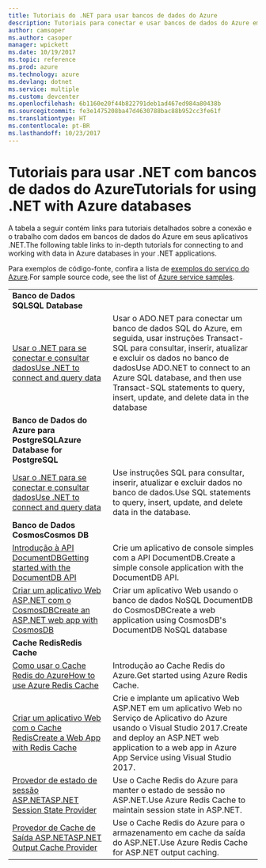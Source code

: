 ```yaml
---
title: Tutoriais do .NET para usar bancos de dados do Azure
description: Tutoriais para conectar e usar bancos de dados do Azure em seus aplicativos .NET.
author: camsoper
ms.author: casoper
manager: wpickett
ms.date: 10/19/2017
ms.topic: reference
ms.prod: azure
ms.technology: azure
ms.devlang: dotnet
ms.service: multiple
ms.custom: devcenter
ms.openlocfilehash: 6b1160e20f44b822791deb1ad467ed984a80438b
ms.sourcegitcommit: fe3e1475208ba47d4630788bac88b952cc3fe61f
ms.translationtype: HT
ms.contentlocale: pt-BR
ms.lasthandoff: 10/23/2017
---
```

# <a name="tutorials-for-using-net-with-azure-databases"></a><span data-ttu-id="2510f-103">Tutoriais para usar .NET com bancos de dados do Azure</span><span class="sxs-lookup"><span data-stu-id="2510f-103">Tutorials for using .NET with Azure databases</span></span>

<span data-ttu-id="2510f-104">A tabela a seguir contém links para tutoriais detalhados sobre a conexão e o trabalho com dados em bancos de dados do Azure em seus aplicativos .NET.</span><span class="sxs-lookup"><span data-stu-id="2510f-104">The following table links to in-depth tutorials for connecting to and working with data in Azure databases in your .NET applications.</span></span>

<span data-ttu-id="2510f-105">Para exemplos de código-fonte, confira a lista de [exemplos do serviço do Azure](https://azure.microsoft.com/resources/samples/?platform=dotnet).</span><span class="sxs-lookup"><span data-stu-id="2510f-105">For sample source code, see the list of [Azure service samples](https://azure.microsoft.com/resources/samples/?platform=dotnet).</span></span>

| | |
|---|---|
| <span data-ttu-id="2510f-106">**Banco de Dados SQL**</span><span class="sxs-lookup"><span data-stu-id="2510f-106">**SQL Database**</span></span> ||
| <span data-ttu-id="2510f-107">[Usar o .NET para se conectar e consultar dados][1]</span><span class="sxs-lookup"><span data-stu-id="2510f-107">[Use .NET to connect and query data][1]</span></span> | <span data-ttu-id="2510f-108">Usar o ADO.NET para conectar um banco de dados SQL do Azure, em seguida, usar instruções Transact-SQL para consultar, inserir, atualizar e excluir os dados no banco de dados</span><span class="sxs-lookup"><span data-stu-id="2510f-108">Use ADO.NET to connect to an Azure SQL database, and then use Transact-SQL statements to query, insert, update, and delete data in the database</span></span> | 
| <span data-ttu-id="2510f-109">**Banco de Dados do Azure para PostgreSQL**</span><span class="sxs-lookup"><span data-stu-id="2510f-109">**Azure Database for PostgreSQL**</span></span> ||
| <span data-ttu-id="2510f-110">[Usar o .NET para se conectar e consultar dados][2]</span><span class="sxs-lookup"><span data-stu-id="2510f-110">[Use .NET to connect and query data][2]</span></span> | <span data-ttu-id="2510f-111">Use instruções SQL para consultar, inserir, atualizar e excluir dados no banco de dados.</span><span class="sxs-lookup"><span data-stu-id="2510f-111">Use SQL statements to query, insert, update, and delete data in the database.</span></span> | 
| <span data-ttu-id="2510f-112">**Banco de Dados Cosmos**</span><span class="sxs-lookup"><span data-stu-id="2510f-112">**Cosmos DB**</span></span> ||
| <span data-ttu-id="2510f-113">[Introdução à API DocumentDB][4]</span><span class="sxs-lookup"><span data-stu-id="2510f-113">[Getting started with the DocumentDB API][4]</span></span> | <span data-ttu-id="2510f-114">Crie um aplicativo de console simples com a API DocumentDB.</span><span class="sxs-lookup"><span data-stu-id="2510f-114">Create a simple console application with the DocumentDB API.</span></span> | 
| <span data-ttu-id="2510f-115">[Criar um aplicativo Web ASP.NET com o CosmosDB][3]</span><span class="sxs-lookup"><span data-stu-id="2510f-115">[Create an ASP.NET web app with CosmosDB][3]</span></span> | <span data-ttu-id="2510f-116">Criar um aplicativo Web usando o banco de dados NoSQL DocumentDB do CosmosDB</span><span class="sxs-lookup"><span data-stu-id="2510f-116">Create a web application using CosmosDB's DocumentDB NoSQL database</span></span> | 
| <span data-ttu-id="2510f-117">**Cache Redis**</span><span class="sxs-lookup"><span data-stu-id="2510f-117">**Redis Cache**</span></span> | |
| <span data-ttu-id="2510f-118">[Como usar o Cache Redis do Azure][6]</span><span class="sxs-lookup"><span data-stu-id="2510f-118">[How to use Azure Redis Cache][6]</span></span> | <span data-ttu-id="2510f-119">Introdução ao Cache Redis do Azure.</span><span class="sxs-lookup"><span data-stu-id="2510f-119">Get started using Azure Redis Cache.</span></span> |
| <span data-ttu-id="2510f-120">[Criar um aplicativo Web com o Cache Redis][5]</span><span class="sxs-lookup"><span data-stu-id="2510f-120">[Create a Web App with Redis Cache][5]</span></span> | <span data-ttu-id="2510f-121">Crie e implante um aplicativo Web ASP.NET em um aplicativo Web no Serviço de Aplicativo do Azure usando o Visual Studio 2017.</span><span class="sxs-lookup"><span data-stu-id="2510f-121">Create and deploy an ASP.NET web application to a web app in Azure App Service using Visual Studio 2017.</span></span>  | 
| <span data-ttu-id="2510f-122">[Provedor de estado de sessão ASP.NET][7]</span><span class="sxs-lookup"><span data-stu-id="2510f-122">[ASP.NET Session State Provider][7]</span></span> | <span data-ttu-id="2510f-123">Use o Cache Redis do Azure para manter o estado de sessão no ASP.NET.</span><span class="sxs-lookup"><span data-stu-id="2510f-123">Use Azure Redis Cache to maintain session state in ASP.NET.</span></span>  | 
| <span data-ttu-id="2510f-124">[Provedor de Cache de Saída ASP.NET][8]</span><span class="sxs-lookup"><span data-stu-id="2510f-124">[ASP.NET Output Cache Provider][8]</span></span> | <span data-ttu-id="2510f-125">Use o Cache Redis do Azure para o armazenamento em cache da saída do ASP.NET.</span><span class="sxs-lookup"><span data-stu-id="2510f-125">Use Azure Redis Cache for ASP.NET output caching.</span></span>  | 
 

[1]: /azure/sql-database/sql-database-connect-query-dotnet
[2]: /azure/postgresql/connect-csharp
[3]: /azure/cosmos-db/documentdb-dotnet-application
[4]: /azure/cosmos-db/documentdb-dotnetcore-get-started
[5]: /azure/redis-cache/cache-web-app-howto
[6]: /azure/redis-cache/cache-dotnet-how-to-use-azure-redis-cache
[7]: /azure/redis-cache/cache-aspnet-session-state-provider
[8]: /azure/redis-cache/cache-aspnet-output-cache-provider

